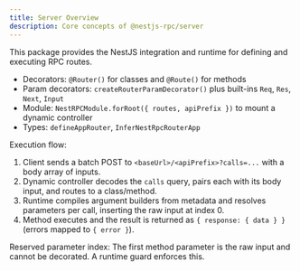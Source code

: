 ```yaml
---
title: Server Overview
description: Core concepts of @nestjs-rpc/server
---
```


This package provides the NestJS integration and runtime for defining and executing RPC routes.

- Decorators: `@Router()` for classes and `@Route()` for methods
- Param decorators: `createRouterParamDecorator()` plus built-ins `Req`, `Res`, `Next`, `Input`
- Module: `NestRPCModule.forRoot({ routes, apiPrefix })` to mount a dynamic controller
- Types: `defineAppRouter`, `InferNestRpcRouterApp`

Execution flow:
1) Client sends a batch POST to `<baseUrl>/<apiPrefix>?calls=...` with a body array of inputs.
2) Dynamic controller decodes the `calls` query, pairs each with its body input, and routes to a class/method.
3) Runtime compiles argument builders from metadata and resolves parameters per call, inserting the raw input at index 0.
4) Method executes and the result is returned as `{ response: { data } }` (errors mapped to `{ error }`).

Reserved parameter index: The first method parameter is the raw input and cannot be decorated. A runtime guard enforces this.

